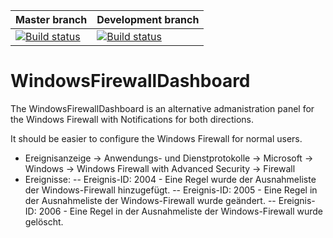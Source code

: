 Master branch | Development branch
------------- | -------------
[![Build status](https://ci.appveyor.com/api/projects/status/o6ii86n4mn153vom?branch=master&svg=true)](https://ci.appveyor.com/project/ErdnussFlipS/windowsfirewalldashboard) | [![Build status](https://ci.appveyor.com/api/projects/status/o6ii86n4mn153vom?branch=dev&svg=true)](https://ci.appveyor.com/project/ErdnussFlipS/windowsfirewalldashboard)

# WindowsFirewallDashboard
The WindowsFirewallDashboard is an alternative admanistration panel for the Windows Firewall with Notifications for both directions.

It should be easier to configure the Windows Firewall for normal users.

- Ereignisanzeige -> Anwendungs- und Dienstprotokolle -> Microsoft -> Windows -> Windows Firewall with Advanced Security -> Firewall
- Ereignisse:
-- Ereignis-ID: 2004 - Eine Regel wurde der Ausnahmeliste der Windows-Firewall hinzugefügt.
-- Ereignis-ID: 2005 - Eine Regel in der Ausnahmeliste der Windows-Firewall wurde geändert.
-- Ereignis-ID: 2006 - Eine Regel in der Ausnahmeliste der Windows-Firewall wurde gelöscht.
